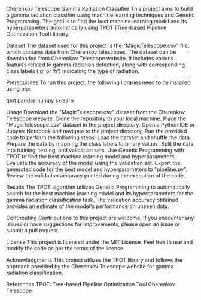 Cherenkov Telescope Gamma Radiation Classifier
This project aims to build a gamma radiation classifier using machine learning techniques and Genetic Programming. The goal is to find the best machine learning model and its hyperparameters automatically using TPOT (Tree-based Pipeline Optimization Tool) library.

Dataset
The dataset used for this project is the "MagicTelescope.csv" file, which contains data from Cherenkov telescopes. The dataset can be downloaded from Cherenkov Telescope website. It includes various features related to gamma radiation detection, along with corresponding class labels ('g' or 'h') indicating the type of radiation.

Prerequisites
To run this project, the following libraries need to be installed using pip:

tpot
pandas
numpy
sklearn

Usage
Download the "MagicTelescope.csv" dataset from the Cherenkov Telescope website.
Clone the repository to your local machine.
Place the "MagicTelescope.csv" dataset in the project directory.
Open a Python IDE or Jupyter Notebook and navigate to the project directory.
Run the provided code to perform the following steps:
Load the dataset and shuffle the data.
Prepare the data by mapping the class labels to binary values.
Split the data into training, testing, and validation sets.
Use Genetic Programming with TPOT to find the best machine learning model and hyperparameters.
Evaluate the accuracy of the model using the validation set.
Export the generated code for the best model and hyperparameters to "pipeline.py".
Review the validation accuracy printed during the execution of the code.

Results
The TPOT algorithm utilizes Genetic Programming to automatically search for the best machine learning model and its hyperparameters for the gamma radiation classification task. The validation accuracy obtained provides an estimate of the model's performance on unseen data.

Contributing
Contributions to this project are welcome. If you encounter any issues or have suggestions for improvements, please open an issue or submit a pull request.

License
This project is licensed under the MIT License. Feel free to use and modify the code as per the terms of the license.

Acknowledgments
This project utilizes the TPOT library and follows the approach provided by the Cherenkov Telescope website for gamma radiation classification.

References
TPOT: Tree-based Pipeline Optimization Tool
Cherenkov Telescope
